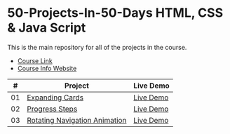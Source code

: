 # 50-Projects-In-50-Days HTML, CSS &amp; Java Script

This is the main repository for all of the projects in the course.

-   [Course Link](https://www.udemy.com/course/50-projects-50-days)
-   [Course Info Website](https://50projects50days.com)

|  #  | Project                                                                                                                     | Live Demo                                                                         |
| :-: | --------------------------------------------------------------------------------------------------------------------------- | --------------------------------------------------------------------------------- |
| 01  | [Expanding Cards](https://github.com/Caberbar/50-Projects-In-50-Days/tree/main/Day%201%20-%20Expanding%20Cards)             | [Live Demo](https://50projects50days.com/projects/expanding-cards/)               |
| 02  | [Progress Steps](https://github.com/Caberbar/50-Projects-In-50-Days/tree/main/Day%202%20-%20Progress%20Steps)               | [Live Demo](https://50projects50days.com/projects/progress-steps/)                |
| 03  | [Rotating Navigation Animation](https://github.com/Caberbar/50-Projects-In-50-Days/tree/main/Day%203%20-%20Rotating%20Navigation)        | [Live Demo](https://50projects50days.com/projects/rotating-navigation-animation/) |
